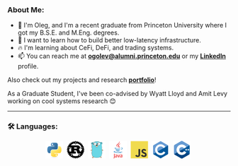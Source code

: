 ### About Me:
- 📒 I'm Oleg, and I'm a recent graduate from Princeton University where I got my B.S.E. and M.Eng. degrees.
- 🦀 I want to learn how to build better low-latency infrastructure.
- 🔥 I'm learning about CeFi, DeFi, and trading systems.
- 📫 You can reach me at <b>ogolev@alumni.princeton.edu</b> or my <b>[LinkedIn](https://www.linkedin.com/in/oleg-golev/)</b> profile.

Also check out my projects and research <b>[portfolio](https://oleggolev.github.io)</b>!

As a Graduate Student, I've been co-advised by Wyatt Lloyd and Amit Levy working on cool systems research 😊

---

### :hammer_and_wrench: Languages:

<div align="center">
  <img src="https://github.com/devicons/devicon/blob/master/icons/python/python-original.svg" title="Python" alt="Python" width="40" height="40"/>&nbsp;
  <img src="https://github.com/devicons/devicon/blob/master/icons/rust/rust-original.svg" title="Rust" alt="Rust" width="40" height="40"/>&nbsp;
  <img src="https://github.com/devicons/devicon/blob/master/icons/go//go-original.svg" title="Go" alt="Rust" width="40" height="40"/>&nbsp;
  <img src="https://github.com/devicons/devicon/blob/master/icons/java/java-original-wordmark.svg" title="Java" alt="Java" width="40" height="40"/>&nbsp;
  <img src="https://github.com/devicons/devicon/blob/master/icons/javascript/javascript-original.svg" title="JavaScript" alt="JavaScript" width="40" height="40"/>&nbsp;
  <img src="https://github.com/devicons/devicon/blob/master/icons/c/c-original.svg" title="C" width="40" height="40"/>&nbsp;
  <img src="https://github.com/devicons/devicon/blob/master/icons/cplusplus/cplusplus-original.svg" title="C" width="40" height="40"/>&nbsp;
</div>
